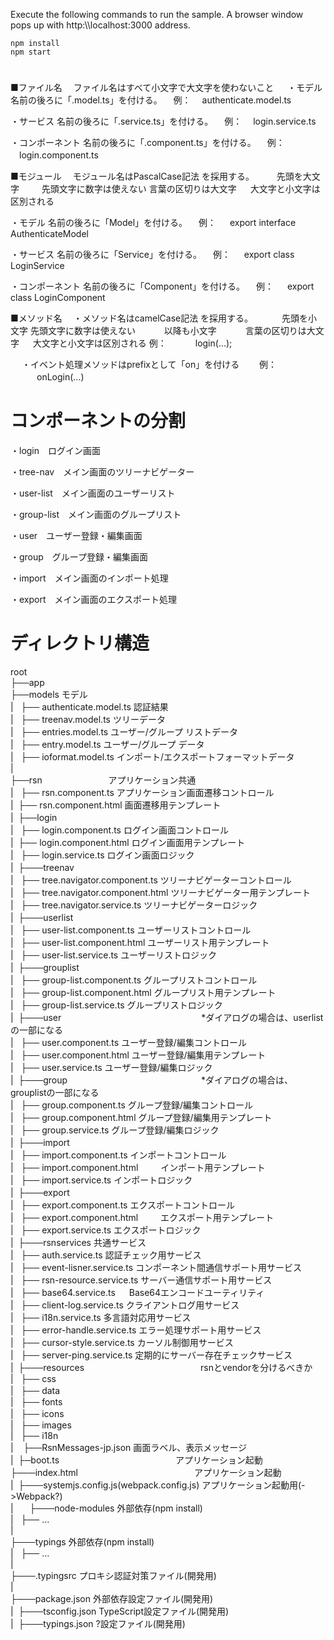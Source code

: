 
Execute the following commands to run the sample. A browser window pops up with http:\\\\localhost:3000 address.

```
npm install
npm start
```

# 
■ファイル名
　ファイル名はすべて小文字で大文字を使わないこと
　
・モデル
 名前の後ろに「.model.ts」を付ける。
　例：
　authenticate.model.ts   

・サービス
 名前の後ろに「.service.ts」を付ける。
　例：
　login.service.ts    

・コンポーネント
 名前の後ろに「.component.ts」を付ける。
　例：
　login.component.ts

■モジュール
　モジュール名はPascalCase記法 を採用する。
　　 先頭を大文字
　　 先頭文字に数字は使えない
     言葉の区切りは大文字
　   大文字と小文字は区別される

・モデル
  名前の後ろに「Model」を付ける。
　例：
　  export interface AuthenticateModel

・サービス
  名前の後ろに「Service」を付ける。
　例：
　 export class LoginService

・コンポーネント
  名前の後ろに「Component」を付ける。
　例：
　  export class LoginComponent

■メソッド名
　・メソッド名はcamelCase記法 を採用する。
　　　先頭を小文字
      先頭文字に数字は使えない
　　　以降も小文字
　　　言葉の区切りは大文字
　    大文字と小文字は区別される
   例：
　　　login(...);

　 ・イベント処理メソッドはprefixとして「on」を付ける
　　例：
　　　onLogin(...)
# コンポーネントの分割
・login　ログイン画面

・tree-nav　メイン画面のツリーナビゲーター

・user-list　メイン画面のユーザーリスト

・group-list　メイン画面のグループリスト

・user　ユーザー登録・編集画面

・group　グループ登録・編集画面

・import　メイン画面のインポート処理

・export　メイン画面のエクスポート処理


# ディレクトリ構造
root                                                
 ├──app                                             
     ├──models                                モデル                                  
     |    ├── authenticate.model.ts           認証結果                     
     |    ├── treenav.model.ts                ツリーデータ               
     |    ├── entries.model.ts                ユーザー/グループ リストデータ                                  
     |    ├── entry.model.ts                  ユーザー/グループ データ                                  
     |    ├── ioformat.model.ts               インポート/エクスポートフォーマットデータ                                  
     |  
     ├──rsn                   　　　　　　　  アプリケーション共通                                  
     |    ├── rsn.component.ts                アプリケーション画面遷移コントロール                                  
     |    ├── rsn.component.html              画面遷移用テンプレート                                  
     | 
     ├──login                  　　　　　　　　　                                  
     |    ├── login.component.ts              ログイン画面コントロール                                  
     |    ├── login.component.html            ログイン画面用テンプレート                                  
     |    ├── login.service.ts                ログイン画面ロジック                                  
     | 
     ├───treenav　　　　　　　　　　　　　　　　　　　　                                      
     |    ├── tree.navigator.component.ts     ツリーナビゲーターコントロール                                         
     |    ├── tree.navigator.component.html   ツリーナビゲーター用テンプレート              
     |    ├── tree.navigator.service.ts       ツリーナビゲーターロジック    
     | 
     ├───userlist　　　　　　　　　　　　　　　　　　　　    
     |    ├── user-list.component.ts          ユーザーリストコントロール       
     |    ├── user-list.component.html        ユーザーリスト用テンプレート              
     |    ├── user-list.service.ts            ユーザーリストロジック                                      
     | 
     ├───grouplist　　　　　　　　　　　　　　　　　　　　    
     |    ├── group-list.component.ts         グループリストコントロール       
     |    ├── group-list.component.html       グループリスト用テンプレート              
     |    ├── group-list.service.ts           グループリストロジック    
     | 
     ├───user　　　　　　　　　　　　　　　　*ダイアログの場合は、userlistの一部になる                                  
     |    ├── user.component.ts               ユーザー登録/編集コントロール       
     |    ├── user.component.html             ユーザー登録/編集用テンプレート              
     |    ├── user.service.ts                 ユーザー登録/編集ロジック                                      
     | 
     ├───group　　　　　　　　　　　　　　　 *ダイアログの場合は、grouplistの一部になる                                  
     |    ├── group.component.ts              グループ登録/編集コントロール                                         
     |    ├── group.component.html            グループ登録/編集用テンプレート                                                
     |    ├── group.service.ts                グループ登録/編集ロジック                                                    
     | 
     ├───import　　　　　　　　　　　　　　　　　　　　                                      
     |    ├── import.component.ts             インポートコントロール                                         
     |    ├── import.component.html        　　 インポート用テンプレート                                                
     |    ├── import.service.ts               インポートロジック                                             
     | 
     ├───export　　　　　　　　　　　　　　　　　　　　                                      
     |    ├── export.component.ts             エクスポートコントロール                                         
     |    ├── export.component.html        　　 エクスポート用テンプレート                                                
     |    ├── export.service.ts               エクスポートロジック                                             
     | 
     ├───rsnservices                         共通サービス                                  
     |    ├── auth.service.ts                 認証チェック用サービス                                       
     |    ├── event-lisner.service.ts         コンポーネント間通信サポート用サービス                                                
     |    ├── rsn-resource.service.ts         サーバー通信サポート用サービス                                             
     |    ├── base64.service.ts        　      Base64エンコードユーティリティ                                             
     |    ├── client-log.service.ts           クライアントログ用サービス           
     |    ├── i18n.service.ts                 多言語対応用サービス                                             
     |    ├── error-handle.service.ts         エラー処理サポート用サービス                                  
     |    ├── cursor-style.service.ts         カーソル制御用サービス                                  
     |    ├── server-ping.service.ts          定期的にサーバー存在チェックサービス                                  
     | 
     ├───resources　　　　　　　　　　　　　            rsnとvendorを分けるべきか                                  
     |    ├── css                                  
     |    ├── data        　                                
     |    ├── fonts                                      
     |    ├── icons        　                             
     |    ├── images                                      
     |    ├── i18n                                  
     |       ├──RsnMessages-jp.json            画面ラベル、表示メッセージ                                  
     | 
     ├─boot.ts　　　　　　　　　　　　　                アプリケーション起動                                  
 ├───index.html　　　　　　　　　　　　　               アプリケーション起動                                  
 | 
 ├───systemjs.config.js(webpack.config.js)   アプリケーション起動用(->Webpack?)                                  
 |  　
 ├───node-modules                            外部依存(npm install)                                  
 |        ├── ...                                       
 |                                   
 ├───typings                                 外部依存(npm install)                                                                    
 |        ├── ...                                       
 |                                   
 ├───.typingsrc                              プロキシ認証対策ファイル(開発用)                                  
 |                                   
 ├───package.json                            外部依存設定ファイル(開発用)                                  
 | 
 ├───tsconfig.json                           TypeScript設定ファイル(開発用)                                  
 | 
 ├───typings.json                            ?設定ファイル(開発用)                                  
